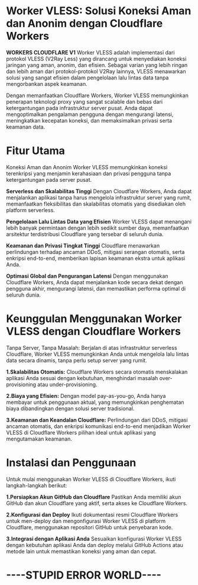 # Worker VLESS: Solusi Koneksi Aman dan Anonim dengan Cloudflare Workers

**WORKERS CLOUDFLARE V1**
Worker VLESS adalah implementasi dari protokol VLESS (V2Ray Less) yang dirancang untuk menyediakan koneksi jaringan yang aman, anonim, dan efisien. Sebagai varian yang lebih ringan dan lebih aman dari protokol-protokol V2Ray lainnya, VLESS menawarkan solusi yang sangat efisien dalam pengelolaan lalu lintas data tanpa mengorbankan aspek keamanan.

Dengan memanfaatkan Cloudflare Workers, Worker VLESS memungkinkan penerapan teknologi proxy yang sangat scalable dan bebas dari ketergantungan pada infrastruktur server pusat. Anda dapat mengoptimalkan pengalaman pengguna dengan mengurangi latensi, meningkatkan kecepatan koneksi, dan memaksimalkan privasi serta keamanan data.

# Fitur Utama
Koneksi Aman dan Anonim
Worker VLESS memungkinkan koneksi terenkripsi yang menjamin kerahasiaan dan privasi pengguna tanpa ketergantungan pada server pusat.

**Serverless dan Skalabilitas Tinggi**
Dengan Cloudflare Workers, Anda dapat menjalankan aplikasi tanpa harus mengelola infrastruktur server yang rumit, memanfaatkan fleksibilitas dan skalabilitas otomatis yang disediakan oleh platform serverless.

**Pengelolaan Lalu Lintas Data yang Efisien**
Worker VLESS dapat menangani lebih banyak permintaan dengan lebih sedikit sumber daya, memanfaatkan arsitektur terdistribusi Cloudflare yang tersebar di seluruh dunia.

**Keamanan dan Privasi Tingkat Tinggi**
Cloudflare menawarkan perlindungan terhadap ancaman DDoS, mitigasi serangan otomatis, serta enkripsi end-to-end, memberikan lapisan keamanan ekstra untuk aplikasi Anda.

**Optimasi Global dan Pengurangan Latensi**
Dengan menggunakan Cloudflare Workers, Anda dapat menjalankan kode secara dekat dengan pengguna akhir, mengurangi latensi, dan memastikan performa optimal di seluruh dunia.

# Keunggulan Menggunakan Worker VLESS dengan Cloudflare Workers
Tanpa Server, Tanpa Masalah:
Berjalan di atas infrastruktur serverless Cloudflare, Worker VLESS memungkinkan Anda untuk mengelola lalu lintas data secara dinamis, tanpa perlu setup server yang rumit.

**1.Skalabilitas Otomatis:**
Cloudflare Workers secara otomatis menskalakan aplikasi Anda sesuai dengan kebutuhan, menghindari masalah over-provisioning atau under-provisioning.

**2.Biaya yang Efisien:**
Dengan model pay-as-you-go, Anda hanya membayar untuk penggunaan aktual, yang memungkinkan penghematan biaya dibandingkan dengan solusi server tradisional.

**3.Keamanan dan Keandalan Cloudflare:**
Perlindungan dari DDoS, mitigasi ancaman otomatis, dan enkripsi komunikasi end-to-end menjadikan Worker VLESS di Cloudflare Workers pilihan ideal untuk aplikasi yang mengutamakan keamanan.

# Instalasi dan Penggunaan
Untuk mulai menggunakan Worker VLESS di Cloudflare Workers, ikuti langkah-langkah berikut:

**1.Persiapkan Akun GitHub dan Cloudflare**
Pastikan Anda memiliki akun GitHub dan akun Cloudflare yang aktif, serta akses ke Cloudflare Workers.

**2.Konfigurasi dan Deploy**
Ikuti dokumentasi resmi Cloudflare Workers untuk men-deploy dan mengonfigurasi Worker VLESS di platform Cloudflare, menggunakan repositori GitHub untuk penyebaran kode.

**3.Integrasi dengan Aplikasi Anda**
Sesuaikan konfigurasi Worker VLESS dengan kebutuhan aplikasi Anda dan deploy melalui GitHub Actions atau metode lain untuk memastikan koneksi yang aman dan cepat.

# ----STUPID ERROR WORLD----
